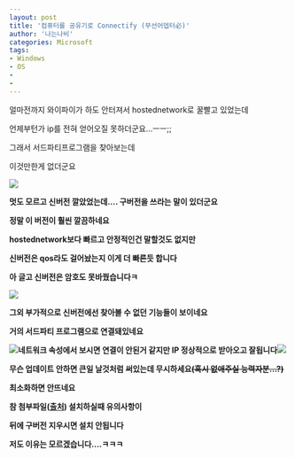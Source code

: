 ```yaml
---
layout: post
title: '컴퓨터를 공유기로 Connectify (무선어뎁터必)'
author: '나는나비'
categories: Microsoft
tags:
- Windows
- OS
-
- 
---
```



<script> location.href='https://cafe.naver.com/develoid/575675' ; </script>

얼마전까지 와이파이가 하도 안터져서 hostednetwork로 꿀빨고 있었는데<p>언제부턴가 ip를 전혀 얻어오질 못하더군요...ㅡㅡ;;</p><p>그래서 서드파티프로그램을 찾아보는데</p><p>이것만한게 없더군요</p><p><b></p><p><img src="https://cafeptthumb-phinf.pstatic.net/20151024_32/mdbs2_1445651905593GBRT5_PNG/%C0%CC%B9%CC%C1%F6_006.png?type=w740"><b></p><p><b></p><p>멋도 모르고 신버전 깔았었는데.... 구버전을 쓰라는 말이 있더군요</p><p>정말 이 버전이 훨씬 깔끔하네요</p><p>hostednetwork보다 빠르고 안정적인건 말할것도 없지만</p><p>신버전은 qos라도 걸어놨는지 이게 더 빠른듯 합니다</p><p>아 글고 신버전은 암호도 못바꿨습니다ㅋ</p><p><b></p><p><img src="https://cafeptthumb-phinf.pstatic.net/20151024_90/mdbs2_1445652111557jd0QN_PNG/%C0%CC%B9%CC%C1%F6_005.png?type=w740"><b></p><p><b></p><p>그외 부가적으로 신버전에선 찾아볼 수 없던 기능들이 보이네요</p><p>거의 서드파티 프로그램으로 연결돼있네요</p><p><b></p><p><img src="https://cafeptthumb-phinf.pstatic.net/20151024_86/mdbs2_1445652368111Vaxvv_PNG/%C0%CC%B9%CC%C1%F6_003.png?type=w740"><b><b>네트워크 속성에서 보시면 연결이 안된거 같지만 IP 정상적으로 받아오고 잘됩니다<b><b><img src="https://cafeptthumb-phinf.pstatic.net/20151024_186/mdbs2_14456523682097yQ7L_PNG/%C0%CC%B9%CC%C1%F6_004.png?type=w740"><b></p><p><b></p><p></p><p></p><p></p><p></p><p></p><p>무슨 업데이트 안하면 큰일 날것처럼 써있는데 무시하세요<strike>(혹시 없애주실 능력자분...?)</strike></p><p>최소화하면 안뜨네요</p><p><b></p><p>참 첨부파일(<a href="http://simri0908.tistory.com/159">출처</a>) 설치하실때 유의사항이</p><p>뒤에 구버전 지우시면 설치 안됩니다</p><p>저도 이유는 모르겠습니다....ㅋㅋㅋ</p><p></p>
